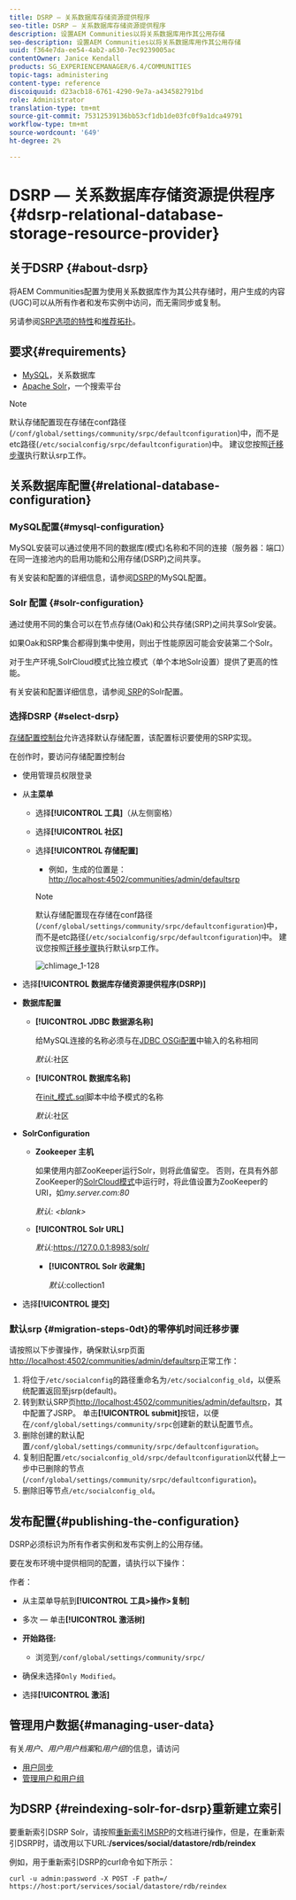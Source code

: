 ```yaml
---
title: DSRP — 关系数据库存储资源提供程序
seo-title: DSRP — 关系数据库存储资源提供程序
description: 设置AEM Communities以将关系数据库用作其公用存储
seo-description: 设置AEM Communities以将关系数据库用作其公用存储
uuid: f364e7da-ee54-4ab2-a630-7ec9239005ac
contentOwner: Janice Kendall
products: SG_EXPERIENCEMANAGER/6.4/COMMUNITIES
topic-tags: administering
content-type: reference
discoiquuid: d23acb18-6761-4290-9e7a-a434582791bd
role: Administrator
translation-type: tm+mt
source-git-commit: 75312539136bb53cf1db1de03fc0f9a1dca49791
workflow-type: tm+mt
source-wordcount: '649'
ht-degree: 2%

---
```



# DSRP — 关系数据库存储资源提供程序{#dsrp-relational-database-storage-resource-provider}

## 关于DSRP {#about-dsrp}

将AEM Communities配置为使用关系数据库作为其公共存储时，用户生成的内容(UGC)可以从所有作者和发布实例中访问，而无需同步或复制。

另请参阅[SRP选项的特性](working-with-srp.md#characteristics-of-srp-options)和[推荐拓扑](topologies.md)。

## 要求{#requirements}

* [MySQL](#mysql-configuration)，关系数据库
* [Apache Solr](#solr-configuration)，一个搜索平台

>[!NOTE]
>
>默认存储配置现在存储在conf路径(`/conf/global/settings/community/srpc/defaultconfiguration`)中，而不是etc路径(`/etc/socialconfig/srpc/defaultconfiguration`)中。 建议您按照[迁移步骤](#migration-steps-0dt)执行默认srp工作。


## 关系数据库配置{#relational-database-configuration}

### MySQL配置{#mysql-configuration}

MySQL安装可以通过使用不同的数据库(模式)名称和不同的连接（服务器：端口）在同一连接池内的启用功能和公用存储(DSRP)之间共享。

有关安装和配置的详细信息，请参阅[DSRP](dsrp-mysql.md)的MySQL配置。

### Solr 配置 {#solr-configuration}

通过使用不同的集合可以在节点存储(Oak)和公共存储(SRP)之间共享Solr安装。

如果Oak和SRP集合都得到集中使用，则出于性能原因可能会安装第二个Solr。

对于生产环境,SolrCloud模式比独立模式（单个本地Solr设置）提供了更高的性能。

有关安装和配置详细信息，请参阅[ SRP](solr.md)的Solr配置。

### 选择DSRP {#select-dsrp}

[存储配置控制台](srp-config.md)允许选择默认存储配置，该配置标识要使用的SRP实现。

在创作时，要访问存储配置控制台

* 使用管理员权限登录
* 从&#x200B;**主菜单**

   * 选择&#x200B;**[!UICONTROL 工具]**（从左侧窗格）
   * 选择&#x200B;**[!UICONTROL 社区]**
   * 选择&#x200B;**[!UICONTROL 存储配置]**

      * 例如，生成的位置是：[http://localhost:4502/communities/admin/defaultsrp](http://localhost:4502/communities/admin/defaultsrp)
      >[!NOTE]
      >
      >默认存储配置现在存储在conf路径(`/conf/global/settings/community/srpc/defaultconfiguration`)中，而不是etc路径(`/etc/socialconfig/srpc/defaultconfiguration`)中。 建议您按照[迁移步骤](#migration-steps-0dt)执行默认srp工作。

      ![chlimage_1-128](assets/chlimage_1-128.png)

* 选择&#x200B;**[!UICONTROL 数据库存储资源提供程序(DSRP)]**
* **数据库配置**

   * **[!UICONTROL JDBC 数据源名称]**

      给MySQL连接的名称必须与在[JDBC OSGi配置](dsrp-mysql.md#configurejdbcconnections)中输入的名称相同

      *默认*:社区

   * **[!UICONTROL 数据库名称]**

      在[init_模式.sql](dsrp-mysql.md#obtain-the-sql-script)脚本中给予模式的名称

      *默认*:社区

* **SolrConfiguration**

   * **[](https://cwiki.apache.org/confluence/display/solr/Using+ZooKeeper+to+Manage+Configuration+Files)Zookeeper 主机**

      如果使用内部ZooKeeper运行Solr，则将此值留空。 否则，在具有外部ZooKeeper的[SolrCloud模式](solr.md#solrcloud-mode)中运行时，将此值设置为ZooKeeper的URI，如&#x200B;*my.server.com:80*

      *默认*:  *&lt;blank>*

   * **[!UICONTROL Solr URL]**

      *默认*:https://127.0.0.1:8983/solr/

      * **[!UICONTROL Solr 收藏集]**

         *默认*:collection1

* 选择&#x200B;**[!UICONTROL 提交]**

### 默认srp {#migration-steps-0dt}的零停机时间迁移步骤

请按照以下步骤操作，确保默认srp页面[http://localhost:4502/communities/admin/defaultsrp](http://localhost:4502/communities/admin/defaultsrp)正常工作：

1. 将位于`/etc/socialconfig`的路径重命名为`/etc/socialconfig_old`，以便系统配置返回至jsrp(default)。
1. 转到默认SRP页[http://localhost:4502/communities/admin/defaultsrp](http://localhost:4502/communities/admin/defaultsrp)，其中配置了JSRP。 单击&#x200B;**[!UICONTROL submit]**&#x200B;按钮，以便在`/conf/global/settings/community/srpc`创建新的默认配置节点。
1. 删除创建的默认配置`/conf/global/settings/community/srpc/defaultconfiguration`。
1. 复制旧配置`/etc/socialconfig_old/srpc/defaultconfiguration`以代替上一步中已删除的节点(`/conf/global/settings/community/srpc/defaultconfiguration`)。
1. 删除旧等节点`/etc/socialconfig_old`。

## 发布配置{#publishing-the-configuration}

DSRP必须标识为所有作者实例和发布实例上的公用存储。

要在发布环境中提供相同的配置，请执行以下操作：

作者：

* 从主菜单导航到&#x200B;**[!UICONTROL 工具>操作>复制]**
* 多次 — 单击&#x200B;**[!UICONTROL 激活树]**
* **开始路径:**

   * 浏览到`/conf/global/settings/community/srpc/`

* 确保未选择`Only Modified`。
* 选择&#x200B;**[!UICONTROL 激活]**

## 管理用户数据{#managing-user-data}

有关&#x200B;*用户*、*用户用户档案*&#x200B;和&#x200B;*用户组*&#x200B;的信息，请访问

* [用户同步](sync.md)
* [管理用户和用户组](users.md)

## 为DSRP {#reindexing-solr-for-dsrp}重新建立索引

要重新索引DSRP Solr，请按照[重新索引MSRP](msrp.md#msrp-reindex-tool)的文档进行操作，但是，在重新索引DSRP时，请改用以下URL:**/services/social/datastore/rdb/reindex**

例如，用于重新索引DSRP的curl命令如下所示：

```shell
curl -u admin:password -X POST -F path=/ https://host:port/services/social/datastore/rdb/reindex
```
